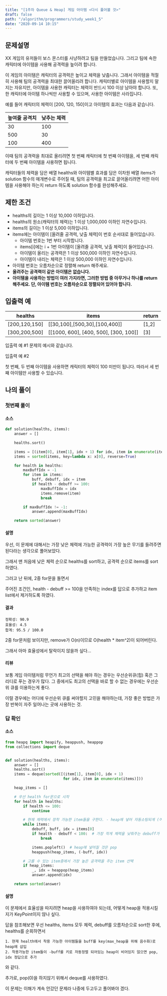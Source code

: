```yaml
---
title: "[1주차 Queue & Heap] 게임 아이템 <다시 풀어볼 것>"
draft: false
path: "/algorithm/programmers/study_week1_5"
date: "2020-09-14 10:15"
---
```


## 문제설명

XX 게임의 유저들이 보스 몬스터를 사냥하려고 팀을 만들었습니다. 그리고 팀에 속한 캐릭터에 아이템을 사용해 공격력을 높이려 합니다.

이 게임의 아이템은 캐릭터의 공격력은 높이고 체력을 낮춥니다. 그래서 아이템을 적절히 사용해 팀의 공격력을 최대한 끌어올리려 합니다. 캐릭터별로 아이템을 사용할지 말지는 자유지만, 아이템을 사용한 캐릭터는 체력이 반드시 100 이상 남아야 합니다. 또, 한 캐릭터에 아이템 하나씩만 사용할 수 있으며, 사용한 아이템은 사라집니다.

예를 들어 캐릭터의 체력이 [200, 120, 150]이고 아이템의 효과는 다음과 같습니다.

| 높여줄 공격치 | 낮추는 체력 |
| ------------- | ----------- |
| 30            | 100         |
| 500           | 30          |
| 100           | 400         |

이때 팀의 공격력을 최대로 올리려면 첫 번째 캐릭터에 첫 번째 아이템을, 세 번째 캐릭터에 두 번째 아이템을 사용하면 됩니다.

캐릭터들의 체력을 담은 배열 healths와 아이템별 효과를 담은 이차원 배열 items가 solution 함수의 매개변수로 주어질 때, 팀의 공격력을 최고로 끌어올리려면 어떤 아이템을 사용해야 하는지 return 하도록 solution 함수를 완성해주세요.

## 제한 조건

- healths의 길이는 1 이상 10,000 이하입니다.
- healths의 원소(캐릭터의 체력)는 1 이상 1,000,000 이하인 자연수입니다.
- items의 길이는 1 이상 5,000 이하입니다.
- items에는 아이템이 [올려줄 공격력, 낮출 체력]이 번호 순서대로 들어있습니다.
  - 아이템 번호는 1번 부터 시작합니다.
  - items[i]에는 i + 1번 아이템이 [올려줄 공격력, 낮출 체력]이 들어있습니다.
  - 아이템이 올리는 공격력은 1 이상 500,000 이하인 자연수입니다.
  - 아이템이 내리는 체력은 1 이상 500,000 이하인 자연수입니다.
- 아이템 번호는 오름차순으로 정렬해 return 해주세요.
- **올려주는 공격력이 같은 아이템은 없습니다.**
- **아이템을 사용하는 방법이 여러 가지라면, 그러한 방법 중 아무거나 하나를 return 해주세요. 단, 아이템 번호는 오름차순으로 정렬되어 있어야 합니다.**

## 입출력 예

| healths       | items                                 | return |
| ------------- | ------------------------------------- | ------ |
| [200,120,150] | [[30,100],[500,30],[100,400]]         | [1,2]  |
| [300,200,500] | [[1000, 600], [400, 500], [300, 100]] | [3]    |

입출력 예 #1
문제의 예시와 같습니다.

입출력 예 #2

첫 번째, 두 번째 아이템을 사용하면 캐릭터의 체력이 100 미만이 됩니다. 따라서 세 번째 아이템만 사용할 수 있습니다.



## 나의 풀이

### 첫번째 풀이

#### 소스

```python
def solution(healths, items):
    answer = []

    healths.sort()

    items = [(item[0], item[1], idx + 1) for idx, item in enumerate(items)]
    items = sorted(items, key=lambda x: x[0], reverse=True)

    for health in healths:
        maxBuffIdx = -1
        for item in items:
            buff, debuff, idx = item
            if health - debuff >= 100:
                maxBuffIdx = idx
                items.remove(item)
                break

        if maxBuffIdx != -1:
            answer.append(maxBuffIdx)

    return sorted(answer)
```

#### 설명

우선, 이 문제에 대해서는 가장 낮은 체력에 가능한 공격력이 가장 높은 무기를 들려주면 된다라는 생각으로 풀어보았다.

그래서 맨 처음에 낮은 체력 순으로 healths를 sort하고, 공격력 순으로 items를 sort하였다.

그러고 난 뒤에, 2중 for문을 돌면서 

주어진 조건인, health - debuff >= 100을 만족하는 index를 답으로 추가하고 item list에서 제거하도록 하였다.



#### 결과

```
정확성: 90.9
효율성: 4.5
합계: 95.5 / 100.0
```

2중 for문처럼 보이지만, remove가 O(n)이므로 
O(health * item^2)이 되어버린다.

그래서 아마 효율성에서 탈락이지 않을까 싶다...



#### 리뷰

보통 게임 아이템처럼 무언가 최고의 선택을 해야 하는 경우는 우선순위큐(힙) 혹은 그리디로 푸는 경우가 많다. 그 중에서도 최고의 선택을 바로 할 수 없는 경우에는 우선순위 큐를 이용하는게 좋다.

이럴 경우에는 어디에 우선순위 큐를 써야할지 고민을 해야하는데, 가장 좋은 방법은 가장 반복이 자주 일어나는 곳에 사용하는 것.



### 답 확인

#### 소스

```python
from heapq import heapify, heappush, heappop
from collections import deque


def solution(healths, items):
    answer = []
    healths.sort()
    items = deque(sorted([(item[1], item[0], idx + 1)
                          for idx, item in enumerate(items)]))

    heap_items = []

    # 우선 health for문으로 시작
    for health in healths:
        if health <= 100:
            continue

        # 현재 체력에서 장착 가능한 item들을 구한다. - heap에 넣어 자동소팅되게 (어차피 가장 작은 체력 순으로 sort되어있기 때문에 다음번 health에서는 heap에 있는 item을 모두 장착 할 수 있다.)
        while items:
            debuff, buff, idx = items[0]
            if health - debuff < 100:  # 가장 작게 체력을 낮춰주는 debuff가 안되면 그 다음번것도 안될 것이니 그냥 break
                break

            items.popleft()  # heap에 넣어질 것은 pop
            heappush(heap_items, (-buff, idx))

        # 고를 수 있는 item중에서 가장 높은 공격력을 주는 item 선택
        if heap_items:
            _, idx = heappop(heap_items)
            answer.append(idx)

    return sorted(answer)
```

#### 설명

이 문제에서 효율성을 따지려면 heap을 사용하여야 되는데, 어떻게 heap을 적용시킬지가 KeyPoint이지 않나 싶다.

답을 참조해보면 우선 healths, items 모두 체력, debuff를 오름차순으로 sort한 후에,
healths를 순회하면서 

	1. 현재 health에서 착용 가능한 아이템들을 buff를 key(max_heap을 위해 음수화)로 heap에 삽입
 	2. 착용가능한 item들이 -buff를 키로 자동정렬 되어있는 heap이 비어있지 않으면 pop, idx 정답으로 추가

와 같다.

추가로, pop(0)을 하지않기 위해서 deque를 사용하였다.



이 문제는 이해가 계속 안갔던 문제라 나중에 두고두고 풀어봐야 겠다.